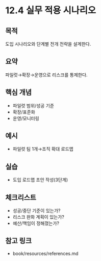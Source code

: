 # 12.4 실무 적용 시나리오

## 목적
도입 시나리오와 단계별 전개 전략을 설계한다.

## 요약
파일럿→확장→운영으로 리스크를 통제한다.

## 핵심 개념
- 파일럿 범위/성공 기준
- 확장/표준화
- 운영/모니터링

## 예시
- 파일럿 팀 1개→조직 확대 로드맵

## 실습
- 도입 로드맵 초안 작성(3단계)

## 체크리스트
- 성공/중단 기준이 있는가?
- 리스크 완화 계획이 있는가?
- 예산/책임이 정해졌는가?

## 참고 링크
- book/resources/references.md
